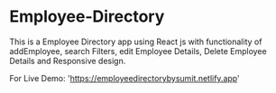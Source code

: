 # Employee-Directory


This is a Employee Directory app using React js with functionality of addEmployee, search Filters, edit Employee Details, Delete Employee Details and Responsive design.

For Live Demo: 'https://employeedirectorybysumit.netlify.app'
